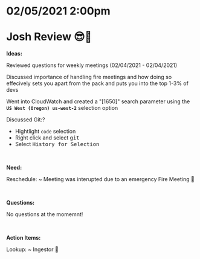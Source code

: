 # **02/05/2021 2:00pm <br> <br> Josh Review 😎🥇**

**Ideas:**

Reviewed questions for weekly meetings (02/04/2021 - 02/04/2021)

Discussed importance of handling fire meetings and how doing so effecively sets you apart from the pack and puts you into the top 1-3% of devs

Went into CloudWatch and created a "[1650]" search parameter using the **`US West (Oregon) us-west-2`** selection option

Discussed Git:?
  * Hightlight `code` selection
  * Right click and select <kbd>git</kbd>
  * Select <kbd>History for Selection</kbd>

&nbsp;

**Need:**

Reschedule: ~ Meeting was interupted due to an emergency Fire Meeting 💎

&nbsp;

**Questions:**

No questions at the momemnt!

&nbsp;

**Action Items:**

Lookup: ~ Ingestor 💎